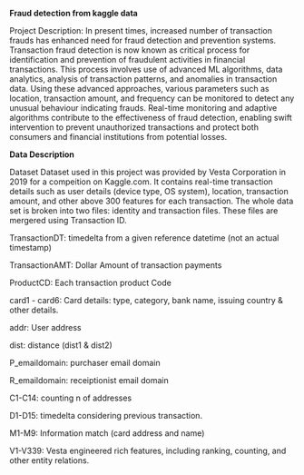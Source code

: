 __Fraud detection from kaggle data__

Project Description: In present times, increased number of transaction frauds has enhanced need for fraud detection and prevention systems. Transaction fraud detection is now known as critical process for identification and prevention of fraudulent activities in financial transactions. This process involves use of advanced ML algorithms, data analytics, analysis of transaction patterns, and anomalies in transaction data. Using these advanced approaches, various parameters such as location, transaction amount, and frequency can be monitored to detect any unusual behaviour indicating frauds. Real-time monitoring and adaptive algorithms contribute to the effectiveness of fraud detection, enabling swift intervention to prevent unauthorized transactions and protect both consumers and financial institutions from potential losses.

__Data Description__

Dataset Dataset used in this project was provided by Vesta Corporation in 2019 for a compeition on Kaggle.com. It contains real-time transaction details such as user details (device type, OS system), location, transaction amount, and other above 300 features for each transaction. The whole data set is broken into two files: identity and transaction files. These files are mergered using Transaction ID.



TransactionDT: timedelta from a given reference datetime (not an actual timestamp)

TransactionAMT: Dollar Amount of transaction payments

ProductCD: Each transaction product Code

card1 - card6: Card details: type, category, bank name, issuing country & other details.

addr: User address

dist: distance (dist1 & dist2)

P_emaildomain: purchaser email domain

R_emaildomain: receiptionist email domain

C1-C14: counting n of addresses

D1-D15: timedelta considering previous transaction.

M1-M9: Information match (card address and name)

V1-V339: Vesta engineered rich features, including ranking, counting, and other entity relations.

